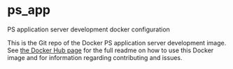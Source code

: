 # ps_app
PS application server development docker configuration

This is the Git repo of the Docker PS application server development image. See [the Docker Hub page](https://hub.docker.com/r/dburger/ps_app/) for the full readme on how to use this Docker image and for information regarding contributing and issues.
